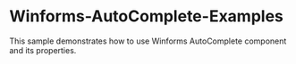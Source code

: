 # Winforms-AutoComplete-Examples
This sample demonstrates how to use Winforms AutoComplete component and its properties.
 
